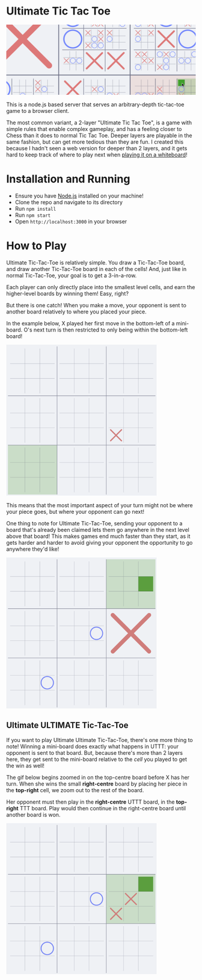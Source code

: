 # Ultimate Tic Tac Toe

<picture>
    <source media="(prefers-color-scheme: dark)" srcset="./assets/preview-dark.png">
    <source media="(prefers-color-scheme: light)" srcset="./assets/preview-light.png">
    <img alt="A screenshot of the game, depicting tic-tac-toe boards nested inside the cells of other tic-tac-toe cells. X's and O's are placed randomly at different levels of depth in the board." src="./assets/preview-light.png">
</picture>

This is a node.js based server that serves an arbitrary-depth tic-tac-toe game to a browser client.

The most common variant, a 2-layer "Ultimate Tic Tac Toe", is a game with simple rules that enable complex gameplay, and has a feeling closer to Chess than it does to normal Tic Tac Toe. Deeper layers are playable in the same fashion, but can get more tedious than they are fun. I created this because I hadn't seen a web version for deeper than 2 layers, and it gets hard to keep track of where to play next when [playing it on a whiteboard](./assets/whiteboard.jpeg)!

# Installation and Running

- Ensure you have [Node.js](https://nodejs.org/) installed on your machine!
- Clone the repo and navigate to its directory
- Run `npm install`
- Run `npm start`
- Open `http://localhost:3000` in your browser

# How to Play

Ultimate Tic-Tac-Toe is relatively simple. You draw a Tic-Tac-Toe board, and draw another Tic-Tac-Toe board in each of the cells! And, just like in normal Tic-Tac-Toe, your goal is to get a 3-in-a-row.

Each player can only directly place into the smallest level cells, and earn the higher-level boards by winning them! Easy, right?

But there is one catch! When you make a move, your opponent is sent to another board relatively to where you placed your piece.

In the example below, X played her first move in the bottom-left of a mini-board. O's next turn is then restricted to only being within the bottom-left board!

<picture>
    <source media="(prefers-color-scheme: dark)" srcset="./assets/tutorial-1-dark.png">
    <source media="(prefers-color-scheme: light)" srcset="./assets/tutorial-1-light.png">
    <img alt="A tic-tac-toe board with tic-tac-toe boards in each cell. One of the mini-boards has an X in the bottom-left corner, and the entire bottom-left mini board is highlighted green." src="./assets/tutorial-1-light.png" width="400">
</picture>

This means that the most important aspect of your turn might not be where your piece goes, but where your opponent can go next!

One thing to note for Ultimate Tic-Tac-Toe, sending your opponent to a board that's already been claimed lets them go anywhere in the next level above that board! This makes games end much faster than they start, as it gets harder and harder to avoid giving your opponent the opportunity to go anywhere they'd like!

<picture>
    <source media="(prefers-color-scheme: dark)" srcset="./assets/tutorial-2-dark.gif">
    <source media="(prefers-color-scheme: light)" srcset="./assets/tutorial-2-light.gif">
    <img alt="A gif demonstrating that being sent to a claimed board lets you go anywhere." src="./assets/tutorial-2-light.gif" width="400">
</picture>

## Ultimate ULTIMATE Tic-Tac-Toe

If you want to play Ultimate Ultimate Tic-Tac-Toe, there's one more thing to note! Winning a mini-board does exactly what happens in UTTT: your opponent is sent to that board. But, because there's more than 2 layers here, they get sent to the mini-board relative to the *cell* you played to get the win as well!

The gif below begins zoomed in on the top-centre board before X has her turn. When she wins the small **right-centre** board by placing her piece in the **top-right** cell, we zoom out to the rest of the board.

Her opponent must then play in the **right-centre** UTTT board, in the **top-right** TTT board. Play would then continue in the right-centre board until another board is won.

<picture>
    <source media="(prefers-color-scheme: dark)" srcset="./assets/tutorial-3-dark.gif">
    <source media="(prefers-color-scheme: light)" srcset="./assets/tutorial-3-light.gif">
    <img alt="A gif demonstrating multi-level sending." src="./assets/tutorial-3-light.gif" width="400">
</picture>
